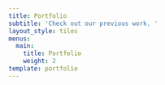 ```yaml
---
title: Portfolio
subtitle: 'Check out our previous work. '
layout_style: tiles
menus:
  main:
    title: Portfolio
    weight: 2
template: portfolio
---
```


